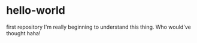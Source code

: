# hello-world
first repository
I'm really beginning to understand this thing. Who would've thought haha!
